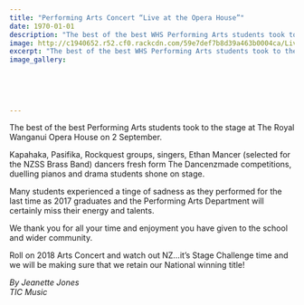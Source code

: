 ```yaml
---
title: "Performing Arts Concert “Live at the Opera House”"
date: 1970-01-01
description: "The best of the best WHS Performing Arts students took to the stage at The Royal Wanganui Opera House on 2 September 2017..."
image: http://c1940652.r52.cf0.rackcdn.com/59e7def7b8d39a463b0004ca/Live-at-the-opera-house-sign.jpg
excerpt: "The best of the best WHS Performing Arts students took to the stage at The Royal Wanganui Opera House on 2 September 2017."
image_gallery:
    
    
    
    
    
---
```


<p>The best of the best Performing Arts students took to the stage at The Royal Wanganui Opera House on 2&nbsp;September.</p>
<p>Kapahaka, Pasifika, Rockquest groups, singers, Ethan Mancer (selected for the NZSS Brass Band) dancers fresh form The Dancenzmade competitions, duelling pianos and drama students shone on stage.</p>
<p>Many students experienced a tinge of sadness as they performed for the last time as 2017 graduates and the Performing Arts Department will certainly miss their energy and talents.</p>
<p>We thank you for all your time and enjoyment you have given to the school and wider community.</p>
<p>Roll on 2018 Arts Concert and watch out NZ&hellip;it&rsquo;s Stage Challenge time and we will be making sure that we retain our National winning title!</p>
<p><em>By Jeanette Jones</em><br /><em>TIC Music</em></p>

